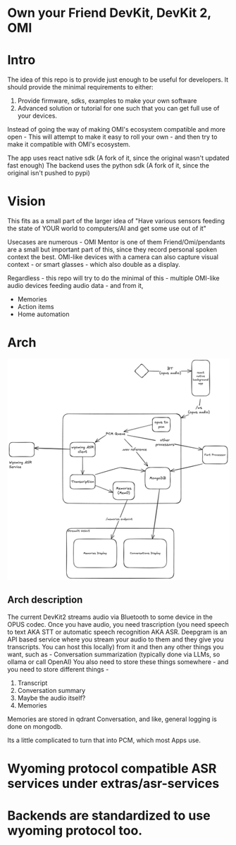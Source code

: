 # Own your Friend DevKit, DevKit 2, OMI 

# Intro
The idea of this repo is to provide just enough to be useful for developers.
It should provide the minimal requirements to either:
1. Provide firmware, sdks, examples to make your own software
2. Advanced solution or tutorial for one such that you can get full use of your devices.

Instead of going the way of making OMI's ecosystem compatible and more open - 
This will attempt to make it easy to roll your own - and then try to make it compatible with OMI's ecosystem.

The app uses react native sdk (A fork of it, since the original wasn't updated fast enough)
The backend uses the python sdk (A fork of it, since the original isn't pushed to pypi)

# Vision
This fits as a small part of the larger idea of 
"Have various sensors feeding the state of YOUR world to computers/AI and get some use out of it"

Usecases are numerous - OMI Mentor is one of them
Friend/Omi/pendants are a small but important part of this, since they record personal spoken context the best.
OMI-like devices with a camera can also capture visual context - or smart glasses - which also double as a display.  

Regardless - this repo will try to do the minimal of this - multiple OMI-like audio devices feeding audio data - and from it,
- Memories
- Action items
- Home automation

# Arch
![Architecture Diagram](.assets/plan.png)

## Arch description
The current DevKit2 streams audio via Bluetooth to some device in the OPUS codec.
Once you have audio, you need trascription (you need speech to text AKA STT or automatic speech recognition AKA ASR. Deepgram is an API based service where you stream your audio to them and they give you transcripts. You can host this locally) from it and then any other things you want, such as -
Conversation summarization (typically done via LLMs, so ollama or call OpenAI)
You also need to store these things somewhere - and you need to store different things - 
1. Transcript
2. Conversation summary
3. Maybe the audio itself?
4. Memories

Memories are stored in qdrant
Conversation, and like, general logging is done on mongodb. 

Its a little complicated to turn that into PCM, which most Apps use.


# Wyoming protocol compatible ASR services under extras/asr-services


# Backends are standardized to use wyoming protocol too.